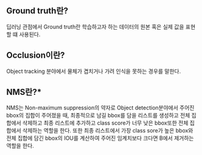 ## Ground truth란?

딥러닝 관점에서 Ground truth란 학습하고자 하는 데이터의 원본 혹은 실제 값을 표현할 떄 사용된다.

## Occlusion이란?

Object tracking 분야에서 물체가 겹치거나 가려 인식을 못하는 경우를 말한다.

## NMS란?*

NMS는 Non-maximum suppression의 약자로 Object detection분야에서 주어진 bbox의 집합이 주어졌을 때, 최종적으로 남길 bbox를 담을 리스트를 생성하고 전체 집합에서 삭제하고 최종 리스트에 추가하고 class score가 너무 낮은 bbox또한 전체 집합에서 삭제하는 역할을 한다. 또한 최종 리스트에서 가장 class sore가 높은 bbox와 전체 집합에 담긴 bbox의 IOU를 계산하여 주어진 임계치보다 크다면 B에서 제거하는 역할을 한다.